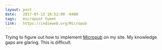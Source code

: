 ```yaml
---
layout: post
date: 	2017-07-13 16:52:00 -0400
tags: 	micropost tweet
link:   https://indieweb.org/Micropub
---
```


Trying to figure out how to implement [Micropub](https://indieweb.org/Micropub) on my site. My knowledge gaps are glaring. This is difficult.